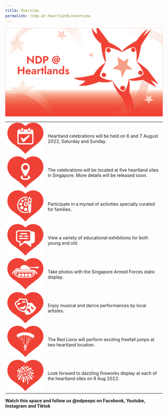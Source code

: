 ```yaml
---
title: Overview
permalink: /ndp-at-heartlands/overview
---
```

![](/images/NDP%20@%20Heartlands%20Images%2020May2022%201pm.jpg)

<table>
    <tbody>
        <tr>
            <td style="max-width: 250px"><img src="/images/NDP @ Heartlands Images 20May2022 1pm2.jpg" alt="Image"></td>
            <td>Heartland celebrations will be held on 6 and 7 August 2022, 
                Saturday and Sunday.</td>
        </tr>
        <tr>
            <td style="max-width: 250px"><img src="/images/NDP @ Heartlands Images 20May2022 1pm3.jpg" alt="Image"></td>
            <td>The celebrations will be located at five heartland sites in 
                Singapore. More details will be released soon.</td>
        </tr>
        <tr>
            <td style="max-width: 250px"><img src="/images/NDP @ Heartlands Images 20May2022 1pm4.jpg" alt="Image"></td>
            <td>Participate in a myriad of activities specially curated for families.</td>
        </tr>
        <tr>
            <td style="max-width: 250px"><img src="/images/NDP @ Heartlands Images 20May2022 1pm5.jpg" alt="Image"></td>
            <td>View a variety of educational exhibitions for both young and old.</td>
        </tr>
        <tr>
            <td style="max-width: 250px"><img src="/images/NDP @ Heartlands Images 20May2022 1pm6.jpg" alt="Image"></td>
            <td>Take photos with the Singapore Armed Forces static display.</td>
        </tr>
        <tr>
            <td style="max-width: 250px"><img src="/images/NDP @ Heartlands Images 20May2022 1pm7.jpg" alt="Image"></td>
            <td>Enjoy musical and dance performances by local artistes.</td>
        </tr>
        <tr>
            <td style="max-width: 250px"><img src="/images/NDP @ Heartlands Images 20May2022 1pm8.jpg" alt="Image"></td>
            <td>The Red Lions will perform exciting freefall jumps at two 
                heartland location.</td>
        </tr>
        <tr>
            <td style="max-width: 250px"><img src="/images/NDP @ Heartlands Images 20May2022 1pm9.jpg" alt="Image"></td>
            <td>Look forward to dazzling fireworks display at each of the 
                heartland sites on 9 Aug 2022.</td>
        </tr>
    </tbody>
</table>

**Watch this space and follow us @ndpeeps on Facebook, Youtube, Instagram and Tiktok**